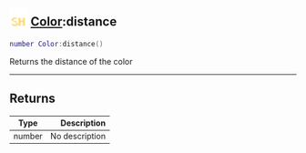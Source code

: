 ## <img src="../../.gitbook/assets/shared.png" width="32" height="32" /> [Color](../color/README.md):distance

```lua
number Color:distance()
```

Returns the distance of the color<br>

-----------------
## Returns

| Type   | Description |
| ------ | ----------: |
| number | No description |
